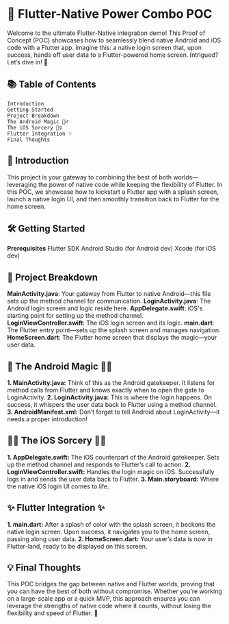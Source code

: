 # 🚀 Flutter-Native Power Combo POC
Welcome to the ultimate Flutter-Native integration demo! This Proof of Concept (POC) showcases how to seamlessly blend native Android and iOS code with a Flutter app. Imagine this: a native login screen that, upon success, hands off user data to a Flutter-powered home screen. Intrigued? Let’s dive in! 🌟

## 📚 Table of Contents
    Introduction
    Getting Started
    Project Breakdown
    The Android Magic 🧙‍♂️
    The iOS Sorcery 🧙‍♀️
    Flutter Integration ✨
    Final Thoughts
## 🎉 Introduction
This project is your gateway to combining the best of both worlds—leveraging the power of native code while keeping the flexibility of Flutter. In this POC, we showcase how to kickstart a Flutter app with a splash screen, launch a native login UI, and then smoothly transition back to Flutter for the home screen.

## 🛠️ Getting Started
**Prerequisites**
Flutter SDK
Android Studio (for Android dev)
Xcode (for iOS dev)

## 🧩 Project Breakdown
**MainActivity.java**: Your gateway from Flutter to native Android—this file sets up the method channel for communication.
**LoginActivity.java**: The Android login screen and logic reside here.
**AppDelegate.swift**: iOS's starting point for setting up the method channel.
**LoginViewController.swift**: The iOS login screen and its logic.
**main.dart**: The Flutter entry point—sets up the splash screen and manages navigation.
**HomeScreen.dart**: The Flutter home screen that displays the magic—your user data.

## 🔮 The Android Magic 🧙‍♂️
**1. MainActivity.java:**
Think of this as the Android gatekeeper. It listens for method calls from Flutter and knows exactly when to open the gate to LoginActivity.
**2. LoginActivity.java:**
This is where the login happens. On success, it whispers the user data back to Flutter using a method channel.
**3. AndroidManifest.xml:**
Don’t forget to tell Android about LoginActivity—it needs a proper introduction!

##  🧙‍♀️ The iOS Sorcery 🧙‍♀️
**1. AppDelegate.swift:**
The iOS counterpart of the Android gatekeeper. Sets up the method channel and responds to Flutter’s call to action.
**2. LoginViewController.swift:**
Handles the login magic on iOS. Successfully logs in and sends the user data back to Flutter.
**3. Main.storyboard:**
Where the native iOS login UI comes to life.

## ✨ Flutter Integration ✨
**1. main.dart:**
After a splash of color with the splash screen, it beckons the native login screen. Upon success, it navigates you to the home screen, passing along user data.
**2. HomeScreen.dart:**
Your user’s data is now in Flutter-land, ready to be displayed on this screen.

## 💡 Final Thoughts
This POC bridges the gap between native and Flutter worlds, proving that you can have the best of both without compromise. Whether you're working on a large-scale app or a quick MVP, this approach ensures you can leverage the strengths of native code where it counts, without losing the flexibility and speed of Flutter. 🌟
